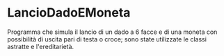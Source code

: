 # LancioDadoEMoneta
Programma che simula il lancio di un dado a 6 facce e di una moneta con possibilità di uscita pari di testa o croce; sono state utilizzate le classi astratte e l'ereditarietà.
